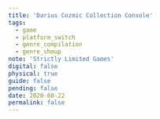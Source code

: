```yaml
---
title: 'Darius Cozmic Collection Console'
tags:
  - game
  - platform_switch
  - genre_compilation
  - genre_shmup
note: 'Strictly Limited Games'
digital: false
physical: true
guide: false
pending: false
date: 2020-08-22
permalink: false
---
```


